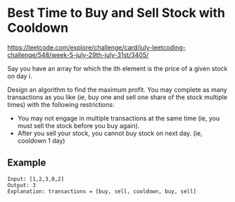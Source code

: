 # Best Time to Buy and Sell Stock with Cooldown

https://leetcode.com/explore/challenge/card/july-leetcoding-challenge/548/week-5-july-29th-july-31st/3405/

Say you have an array for which the ith element is the price of a given stock on day i.

Design an algorithm to find the maximum profit. You may complete as many
transactions as you like (ie, buy one and sell one share of the stock multiple
times) with the following restrictions:

- You may not engage in multiple transactions at the same time (ie, you must
  sell the stock before you buy again).
- After you sell your stock, you cannot buy stock on next day. (ie, cooldown 1
  day)

## Example

```
Input: [1,2,3,0,2]
Output: 3 
Explanation: transactions = [buy, sell, cooldown, buy, sell]
```
